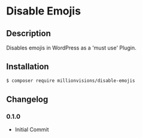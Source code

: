 # Disable Emojis

## Description
Disables emojis in WordPress as a 'must use' Plugin.

## Installation
```bash
$ composer require millionvisions/disable-emojis
```

## Changelog
### 0.1.0
* Initial Commit
